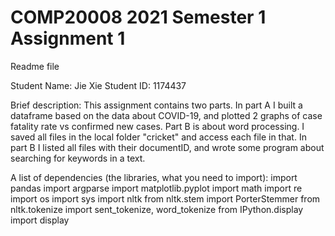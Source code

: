 # COMP20008 2021 Semester 1 Assignment 1
Readme file

Student Name: Jie Xie
Student ID: 1174437

Brief description: 
This assignment contains two parts. 
In part A I built a dataframe based on the data about COVID-19, and plotted 2 graphs of case fatality rate vs confirmed new cases. 
Part B is about word processing. I saved all files in the local folder "cricket" and access each file in that.
In part B I listed all files with their documentID, and wrote some program about searching for keywords in a text.

A list of dependencies (the libraries, what you need to import):
import pandas
import argparse
import matplotlib.pyplot
import math
import re
import os
import sys
import nltk
from nltk.stem import PorterStemmer
from nltk.tokenize import sent_tokenize, word_tokenize
from IPython.display import display
